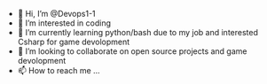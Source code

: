 - 👋 Hi, I’m @Devops1-1
- 👀 I’m interested in coding 
- 🌱 I’m currently learning python/bash due to my job and interested Csharp for game devolopment
- 💞️ I’m looking to collaborate on open source projects and game devolopment 
- 📫 How to reach me ...

<!---
Devops1-1/Devops1-1 is a ✨ special ✨ repository because its `README.md` (this file) appears on your GitHub profile.
You can click the Preview link to take a look at your changes.
--->

